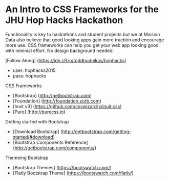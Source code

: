 # An Intro to CSS Frameworks for the JHU Hop Hacks Hackathon
Functionality is key to hackathons and student projects but we at Mission Data also believe that good looking apps gain more traction and encourage more use. CSS frameworks can help you get your web app looking good with minimal effort. No design background needed. 

[Follow Along] (https://ide.c9.io/toddbudnikas/hophacks)
- user: hophacks2015
- pass: hophacks

CSS Frameworks
- [Bootstrap] (http://getbootstrap.com)
- [Foundation] (http://foundation.zurb.com)
- [Inuit v3] (https://github.com/csswizardry/inuit.css)
- [Pure] (http://purecss.io)

Getting started with Bootstrap
- [Download Bootstrap] (http://getbootstrap.com/getting-started/#download)
- [Bootstrap Components Reference] (http://getbootstrap.com/components/)

Themeing Bootstrap
- [Bootstrap Themes] (https://bootswatch.com/)
- [Flatly Bootstrap Theme] (https://bootswatch.com/flatly/)





